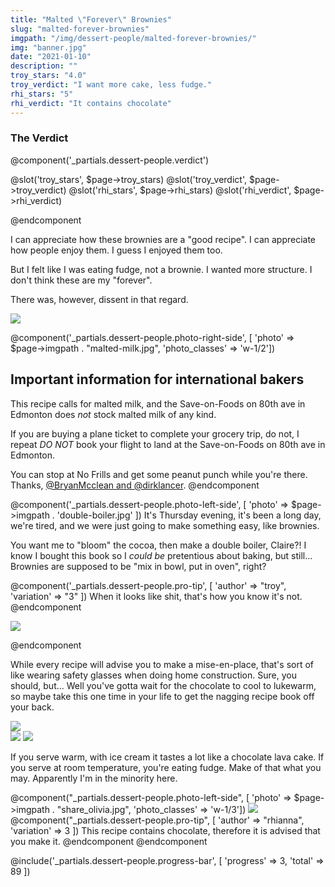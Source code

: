```yaml
---
title: "Malted \"Forever\" Brownies"
slug: "malted-forever-brownies"
imgpath: "/img/dessert-people/malted-forever-brownies/"
img: "banner.jpg"
date: "2021-01-10"
description: ""
troy_stars: "4.0"
troy_verdict: "I want more cake, less fudge."
rhi_stars: "5"
rhi_verdict: "It contains chocolate"
---
```


<h3 class="text-center font-black text-2xl text-red-900">The Verdict</h3>

@component('_partials.dessert-people.verdict')

@slot('troy_stars', $page->troy_stars)
@slot('troy_verdict', $page->troy_verdict)
@slot('rhi_stars', $page->rhi_stars)
@slot('rhi_verdict', $page->rhi_verdict)

@endcomponent

I can appreciate how these brownies are a "good recipe". I can appreciate how people enjoy them. I guess I enjoyed them too.

But I felt like I was eating fudge, not a brownie. I wanted more structure. I don't think these are my "forever".

There was, however, dissent in that regard.

<img src="{{ $page->imgpath }}dissent.jpg" class="max-w-md mx-auto" />

@component('_partials.dessert-people.photo-right-side', [ 'photo' => $page->imgpath . "malted-milk.jpg", 'photo_classes' => 'w-1/2'])

<h2 class="text-2xl font-black">Important information for international bakers</h2>

This recipe calls for malted milk, and the Save-on-Foods on 80th ave
in Edmonton does _not_ stock malted milk of any kind.

If you are buying a plane ticket to complete your grocery trip, do not,
I repeat _DO NOT_ book your flight to land at the Save-on-Foods on 80th ave in Edmonton.

You can stop at No Frills and get some peanut punch while you're there. Thanks, [@BryanMcclean and @dirklancer](https://twitter.com/BryanMcclean/status/1344125834290814976).
@endcomponent

@component('_partials.dessert-people.photo-left-side', [ 'photo' => $page->imgpath . 'double-boiler.jpg' ])
It's Thursday evening, it's been a long day, we're tired, and we were just going to make something easy, like brownies.

You want me to "bloom" the cocoa, then make a double boiler, Claire?! I know I bought this book so I _could be_ pretentious
about baking, but still... Brownies are supposed to be "mix in bowl, put in oven", right?

@component('_partials.dessert-people.pro-tip', [ 'author' => "troy", 'variation' => "3" ])
When it looks like shit, that's how you know it's not.
@endcomponent

<img src="{{ $page->imgpath}}looks-bad.jpg" class="max-w-full" />

@endcomponent

While every recipe will advise you to make a mise-en-place, that's sort of like wearing safety glasses when doing home
construction. Sure, you should, but... Well you've gotta wait for the chocolate to cool to lukewarm, so maybe take this
one time in your life to get the nagging recipe book off your back.

<img src="{{ $page->imgpath}}mise-en-place.jpg" class="max-w-full" />

<div class="flex items-center justify-around">
<img src="{{ $page->imgpath}}whisk.gif" /> <img src="{{$page->imgpath}}pour.gif" />
</div>

If you serve warm, with ice cream it tastes a lot like a chocolate lava cake. If you serve at room temperature, you're eating
fudge. Make of that what you may. Apparently I'm in the minority here.


@component("_partials.dessert-people.photo-left-side", [ 'photo' => $page->imgpath . "share_olivia.jpg", 'photo_classes' => 'w-1/3'])
<img src="{{ $page->imgpath}}final.jpg" />
@component("_partials.dessert-people.pro-tip", [ 'author' => "rhianna", 'variation' => 3 ])
This recipe contains chocolate, therefore it is advised that you make it.
@endcomponent
@endcomponent

<div class="mt-8">
@include('_partials.dessert-people.progress-bar', [ 'progress' => 3, 'total' => 89 ])
</div>
